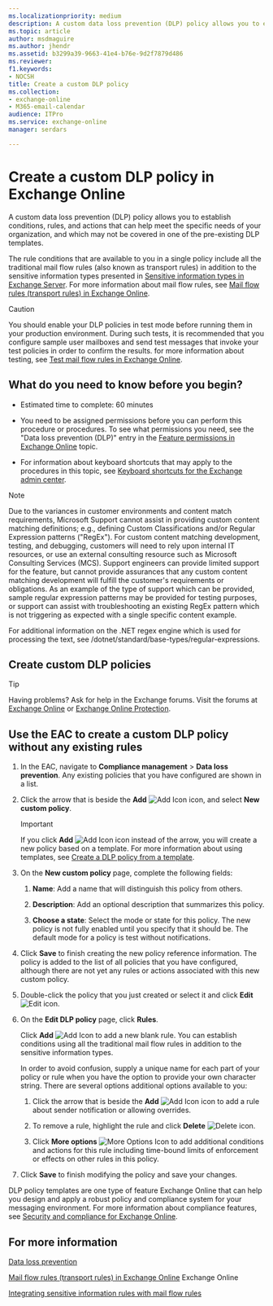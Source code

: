 ```yaml
---
ms.localizationpriority: medium
description: A custom data loss prevention (DLP) policy allows you to establish conditions, rules, and actions that can help meet the specific needs of your organization, and which may not be covered in one of the pre-existing DLP templates.
ms.topic: article
author: msdmaguire
ms.author: jhendr
ms.assetid: b3299a39-9663-41e4-b76e-9d2f7879d486
ms.reviewer: 
f1.keywords:
- NOCSH
title: Create a custom DLP policy
ms.collection:
- exchange-online
- M365-email-calendar
audience: ITPro
ms.service: exchange-online
manager: serdars

---
```


# Create a custom DLP policy in Exchange Online

A custom data loss prevention (DLP) policy allows you to establish conditions, rules, and actions that can help meet the specific needs of your organization, and which may not be covered in one of the pre-existing DLP templates.

The rule conditions that are available to you in a single policy include all the traditional mail flow rules (also known as transport rules) in addition to the sensitive information types presented in [Sensitive information types in Exchange Server](../../../ExchangeServer/policy-and-compliance/data-loss-prevention/sensitive-information-types.md). For more information about mail flow rules, see [Mail flow rules (transport rules) in Exchange Online](../../security-and-compliance/mail-flow-rules/mail-flow-rules.md).

> [!CAUTION]
> You should enable your DLP policies in test mode before running them in your production environment. During such tests, it is recommended that you configure sample user mailboxes and send test messages that invoke your test policies in order to confirm the results. for more information about testing, see [Test mail flow rules in Exchange Online](../../security-and-compliance/mail-flow-rules/test-mail-flow-rules.md).

## What do you need to know before you begin?

- Estimated time to complete: 60 minutes

- You need to be assigned permissions before you can perform this procedure or procedures. To see what permissions you need, see the "Data loss prevention (DLP)" entry in the [Feature permissions in Exchange Online](../../permissions-exo/feature-permissions.md) topic.

- For information about keyboard shortcuts that may apply to the procedures in this topic, see [Keyboard shortcuts for the Exchange admin center](../../accessibility/keyboard-shortcuts-in-admin-center.md).

> [!NOTE]
> Due to the variances in customer environments and content match requirements, Microsoft Support cannot assist in providing custom content matching definitions; e.g., defining Custom Classifications and/or Regular Expression patterns ("RegEx"). For custom content matching development, testing, and debugging, customers will need to rely upon internal IT resources, or use an external consulting resource such as Microsoft Consulting Services (MCS). Support engineers can provide limited support for the feature, but cannot provide assurances that any custom content matching development will fulfill the customer's requirements or obligations. As an example of the type of support which can be provided, sample regular expression patterns may be provided for testing purposes, or support can assist with troubleshooting an existing RegEx pattern which is not triggering as expected with a single specific content example.

For additional information on the .NET regex engine which is used for processing the text, see /dotnet/standard/base-types/regular-expressions.

## Create custom DLP policies

> [!TIP]
> Having problems? Ask for help in the Exchange forums. Visit the forums at [Exchange Online](https://social.technet.microsoft.com/forums/msonline/home?forum=onlineservicesexchange) or [Exchange Online Protection](https://social.technet.microsoft.com/forums/forefront/home?forum=FOPE).

## Use the EAC to create a custom DLP policy without any existing rules

1. In the EAC, navigate to **Compliance management** \> **Data loss prevention**. Any existing policies that you have configured are shown in a list.

2. Click the arrow that is beside the **Add** ![Add Icon](../../media/ITPro_EAC_AddIcon.gif) icon, and select **New custom policy**.

   > [!IMPORTANT]
   > If you click **Add** ![Add Icon](../../media/ITPro_EAC_AddIcon.gif) icon instead of the arrow, you will create a new policy based on a template. For more information about using templates, see [Create a DLP policy from a template](create-dlp-policy-from-template.md).

3. On the **New custom policy** page, complete the following fields:

   1. **Name**: Add a name that will distinguish this policy from others.

   2. **Description**: Add an optional description that summarizes this policy.

   3. **Choose a state**: Select the mode or state for this policy. The new policy is not fully enabled until you specify that it should be. The default mode for a policy is test without notifications.

4. Click **Save** to finish creating the new policy reference information. The policy is added to the list of all policies that you have configured, although there are not yet any rules or actions associated with this new custom policy.

5. Double-click the policy that you just created or select it and click **Edit** ![Edit icon](../../media/ITPro_EAC_EditIcon.gif).

6. On the **Edit DLP policy** page, click **Rules**.

   Click **Add** ![Add Icon](../../media/ITPro_EAC_AddIcon.gif) to add a new blank rule. You can establish conditions using all the traditional mail flow rules in addition to the sensitive information types.

   In order to avoid confusion, supply a unique name for each part of your policy or rule when you have the option to provide your own character string. There are several options additional options available to you:

   1. Click the arrow that is beside the **Add** ![Add Icon](../../media/ITPro_EAC_AddIcon.gif) icon to add a rule about sender notification or allowing overrides.

   2. To remove a rule, highlight the rule and click **Delete** ![Delete icon](../../media/ITPro_EAC_DeleteIcon.gif).

   3. Click **More options** ![More Options Icon](../../media/ITPro_EAC_MoreOptionsIcon.gif) to add additional conditions and actions for this rule including time-bound limits of enforcement or effects on other rules in this policy.

7. Click **Save** to finish modifying the policy and save your changes.

DLP policy templates are one type of feature Exchange Online that can help you design and apply a robust policy and compliance system for your messaging environment. For more information about compliance features, see [Security and compliance for Exchange Online](../../security-and-compliance/security-and-compliance.md).

## For more information

[Data loss prevention](data-loss-prevention.md)

[Mail flow rules (transport rules) in Exchange Online](../../security-and-compliance/mail-flow-rules/mail-flow-rules.md) Exchange Online

[Integrating sensitive information rules with mail flow rules](integrate-sensitive-information-rules.md)